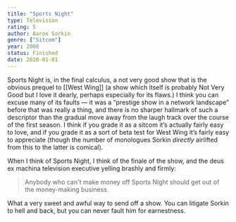 ```yaml
---
title: "Sports Night"
type: Television
rating: 5
author: Aaron Sorkin
genre: ["Sitcom"]
year: 2000
status: Finished
date: 2020-01-01
---
```


Sports Night is, in the final calculus, a not very good show that is the obvious prequel to [[West Wing]] (a show which itself is probably Not Very Good but I love it dearly, perhaps especially for its flaws.) I think you can excuse many of its faults — it was a “prestige show in a network landscape” before that was really a thing, and there is no sharper hallmark of such a descriptor than the gradual move away from the laugh track over the course of the first season. I think if you grade it as a sitcom it’s actually fairly easy to love, and if you grade it as a sort of beta test for West Wing it’s fairly easy to appreciate (though the number of monologues Sorkin _directly_ airlifted from this to the latter is comical).

When I think of Sports Night, I think of the finale of the show, and the deus ex machina television executive yelling brashly and firmly:

> Anybody who can't make money off Sports Night should get out of the money-making business.

What a very sweet and awful way to send off a show. You can litigate Sorkin to hell and back, but you can never fault him for earnestness.
